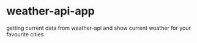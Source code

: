 # weather-api-app
getting current data from weather-api and show current weather for your favourite cities
